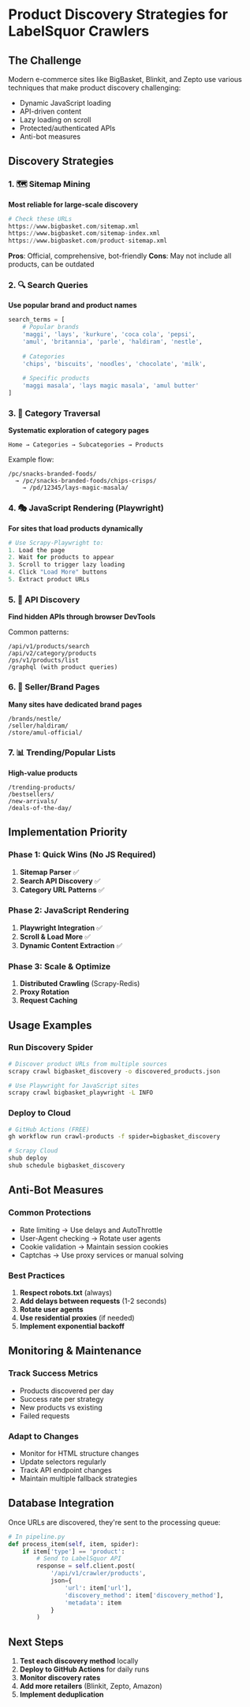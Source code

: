 # Product Discovery Strategies for LabelSquor Crawlers

## The Challenge

Modern e-commerce sites like BigBasket, Blinkit, and Zepto use various techniques that make product discovery challenging:
- Dynamic JavaScript loading
- API-driven content
- Lazy loading on scroll
- Protected/authenticated APIs
- Anti-bot measures

## Discovery Strategies

### 1. 🗺️ Sitemap Mining
**Most reliable for large-scale discovery**

```python
# Check these URLs
https://www.bigbasket.com/sitemap.xml
https://www.bigbasket.com/sitemap-index.xml
https://www.bigbasket.com/product-sitemap.xml
```

**Pros**: Official, comprehensive, bot-friendly
**Cons**: May not include all products, can be outdated

### 2. 🔍 Search Queries
**Use popular brand and product names**

```python
search_terms = [
    # Popular brands
    'maggi', 'lays', 'kurkure', 'coca cola', 'pepsi',
    'amul', 'britannia', 'parle', 'haldiram', 'nestle',
    
    # Categories
    'chips', 'biscuits', 'noodles', 'chocolate', 'milk',
    
    # Specific products
    'maggi masala', 'lays magic masala', 'amul butter'
]
```

### 3. 📂 Category Traversal
**Systematic exploration of category pages**

```
Home → Categories → Subcategories → Products
```

Example flow:
```
/pc/snacks-branded-foods/
  → /pc/snacks-branded-foods/chips-crisps/
    → /pd/12345/lays-magic-masala/
```

### 4. 🎭 JavaScript Rendering (Playwright)
**For sites that load products dynamically**

```python
# Use Scrapy-Playwright to:
1. Load the page
2. Wait for products to appear
3. Scroll to trigger lazy loading
4. Click "Load More" buttons
5. Extract product URLs
```

### 5. 🔌 API Discovery
**Find hidden APIs through browser DevTools**

Common patterns:
```
/api/v1/products/search
/api/v2/category/products
/ps/v1/products/list
/graphql (with product queries)
```

### 6. 🏪 Seller/Brand Pages
**Many sites have dedicated brand pages**

```
/brands/nestle/
/seller/haldiram/
/store/amul-official/
```

### 7. 📊 Trending/Popular Lists
**High-value products**

```
/trending-products/
/bestsellers/
/new-arrivals/
/deals-of-the-day/
```

## Implementation Priority

### Phase 1: Quick Wins (No JS Required)
1. **Sitemap Parser** ✅
2. **Search API Discovery** ✅
3. **Category URL Patterns** ✅

### Phase 2: JavaScript Rendering
1. **Playwright Integration** ✅
2. **Scroll & Load More** ✅
3. **Dynamic Content Extraction** ✅

### Phase 3: Scale & Optimize
1. **Distributed Crawling** (Scrapy-Redis)
2. **Proxy Rotation**
3. **Request Caching**

## Usage Examples

### Run Discovery Spider
```bash
# Discover product URLs from multiple sources
scrapy crawl bigbasket_discovery -o discovered_products.json

# Use Playwright for JavaScript sites
scrapy crawl bigbasket_playwright -L INFO
```

### Deploy to Cloud
```bash
# GitHub Actions (FREE)
gh workflow run crawl-products -f spider=bigbasket_discovery

# Scrapy Cloud
shub deploy
shub schedule bigbasket_discovery
```

## Anti-Bot Measures

### Common Protections
- Rate limiting → Use delays and AutoThrottle
- User-Agent checking → Rotate user agents
- Cookie validation → Maintain session cookies
- Captchas → Use proxy services or manual solving

### Best Practices
1. **Respect robots.txt** (always)
2. **Add delays between requests** (1-2 seconds)
3. **Rotate user agents**
4. **Use residential proxies** (if needed)
5. **Implement exponential backoff**

## Monitoring & Maintenance

### Track Success Metrics
- Products discovered per day
- Success rate per strategy
- New products vs existing
- Failed requests

### Adapt to Changes
- Monitor for HTML structure changes
- Update selectors regularly
- Track API endpoint changes
- Maintain multiple fallback strategies

## Database Integration

Once URLs are discovered, they're sent to the processing queue:

```python
# In pipeline.py
def process_item(self, item, spider):
    if item['type'] == 'product':
        # Send to LabelSquor API
        response = self.client.post(
            '/api/v1/crawler/products',
            json={
                'url': item['url'],
                'discovery_method': item['discovery_method'],
                'metadata': item
            }
        )
```

## Next Steps

1. **Test each discovery method** locally
2. **Deploy to GitHub Actions** for daily runs
3. **Monitor discovery rates**
4. **Add more retailers** (Blinkit, Zepto, Amazon)
5. **Implement deduplication**
